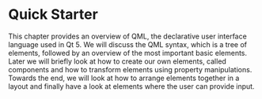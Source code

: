 # Quick Starter


This chapter provides an overview of QML, the declarative user interface language used in Qt 5. We will discuss the QML syntax, which is a tree of elements, followed by an overview of the most important basic elements. Later we will briefly look at how to create our own elements, called components and how to transform elements using property manipulations. Towards the end, we will look at how to arrange elements together in a layout and finally have a look at elements where the user can provide input.

